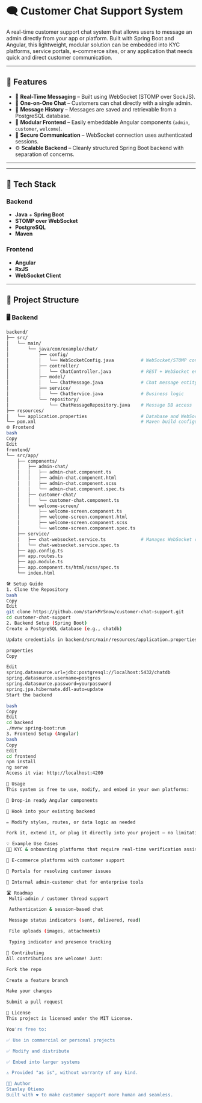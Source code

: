 # 🗨️ Customer Chat Support System

A real-time customer support chat system that allows users to message an admin directly from your app or platform. Built with Spring Boot and Angular, this lightweight, modular solution can be embedded into KYC platforms, service portals, e-commerce sites, or any application that needs quick and direct customer communication.

---

## 🚀 Features

- 🔁 **Real-Time Messaging** – Built using WebSocket (STOMP over SockJS).
- 👥 **One-on-One Chat** – Customers can chat directly with a single admin.
- 💬 **Message History** – Messages are saved and retrievable from a PostgreSQL database.
- 🧩 **Modular Frontend** – Easily embeddable Angular components (`admin`, `customer`, `welcome`).
- 🔐 **Secure Communication** – WebSocket connection uses authenticated sessions.
- ⚙️ **Scalable Backend** – Cleanly structured Spring Boot backend with separation of concerns.

---


---

## 🧱 Tech Stack

### Backend
- **Java** + **Spring Boot**
- **STOMP over WebSocket**
- **PostgreSQL**
- **Maven**

### Frontend
- **Angular**
- **RxJS**
- **WebSocket Client**

---

## 📁 Project Structure

### 🖥️ Backend

```bash
backend/
├── src/
│   └── main/
│       └── java/com/example/chat/
│           ├── config/
│           │   └── WebSocketConfig.java          # WebSocket/STOMP configuration
│           ├── controller/
│           │   └── ChatController.java           # REST + WebSocket endpoints
│           ├── model/
│           │   └── ChatMessage.java              # Chat message entity
│           ├── service/
│           │   └── ChatService.java              # Business logic
│           └── repository/
│               └── ChatMessageRepository.java    # Message DB access
├── resources/
│   └── application.properties                    # Database and WebSocket settings
└── pom.xml                                       # Maven build configuration
🌐 Frontend
bash
Copy
Edit
frontend/
└── src/app/
    ├── components/
    │   ├── admin-chat/
    │   │   ├── admin-chat.component.ts
    │   │   ├── admin-chat.component.html
    │   │   ├── admin-chat.component.scss
    │   │   └── admin-chat.component.spec.ts
    │   ├── customer-chat/
    │   │   └── customer-chat.component.ts
    │   └── welcome-screen/
    │       ├── welcome-screen.component.ts
    │       ├── welcome-screen.component.html
    │       ├── welcome-screen.component.scss
    │       └── welcome-screen.component.spec.ts
    ├── service/
    │   ├── chat-websocket.service.ts             # Manages WebSocket connection
    │   └── chat-websocket.service.spec.ts
    ├── app.config.ts
    ├── app.routes.ts
    ├── app.module.ts
    ├── app.component.ts/html/scss/spec.ts
    └── index.html

🛠️ Setup Guide
1. Clone the Repository
bash
Copy
Edit
git clone https://github.com/starkMrSnow/customer-chat-support.git
cd customer-chat-support
2. Backend Setup (Spring Boot)
Create a PostgreSQL database (e.g., chatdb)

Update credentials in backend/src/main/resources/application.properties

properties
Copy

Edit
spring.datasource.url=jdbc:postgresql://localhost:5432/chatdb
spring.datasource.username=postgres
spring.datasource.password=yourpassword
spring.jpa.hibernate.ddl-auto=update
Start the backend

bash
Copy
Edit
cd backend
./mvnw spring-boot:run
3. Frontend Setup (Angular)
bash
Copy
Edit
cd frontend
npm install
ng serve
Access it via: http://localhost:4200

🙌 Usage
This system is free to use, modify, and embed in your own platforms:

🧩 Drop-in ready Angular components

🔌 Hook into your existing backend

✏️ Modify styles, routes, or data logic as needed

Fork it, extend it, or plug it directly into your project — no limitations.

💡 Example Use Cases
👩‍💼 KYC & onboarding platforms that require real-time verification assistance

🛒 E-commerce platforms with customer support

🧾 Portals for resolving customer issues

🏢 Internal admin-customer chat for enterprise tools

🛣️ Roadmap
 Multi-admin / customer thread support

 Authentication & session-based chat

 Message status indicators (sent, delivered, read)

 File uploads (images, attachments)

 Typing indicator and presence tracking

🤝 Contributing
All contributions are welcome! Just:

Fork the repo

Create a feature branch

Make your changes

Submit a pull request

📄 License
This project is licensed under the MIT License.

You're free to:

✅ Use in commercial or personal projects

✅ Modify and distribute

✅ Embed into larger systems

⚠️ Provided "as is", without warranty of any kind.

👨‍💻 Author
Stanley Otieno
Built with ❤️ to make customer support more human and seamless.


